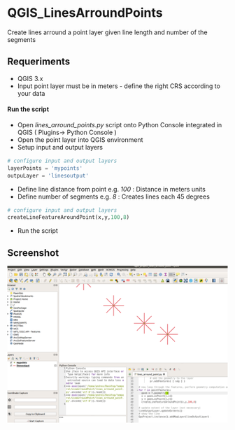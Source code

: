 # QGIS_LinesArroundPoints

 Create lines arround a point layer given line length and number of the segments

## Requeriments

* QGIS 3.x
* Input point layer must be in meters - define the right CRS according to your data 
#### Run the script

* Open *lines_arround_points.py* script onto Python Console integrated in QGIS  ( Plugins-> Python Console )
* Open the point layer into QGIS environment
* Setup input and output layers
```python
# configure input and output layers
layerPoints = 'mypoints'
outpuLayer = 'linesoutput'
```

* Define line distance from point e.g. *100* : Distance in meters units
* Define number of segments e.g. *8*  : Creates lines each 45 degrees

```python
# configure input and output layers
createLineFeatureAroundPoint(x,y,100,8)
```

* Run the script

## Screenshot
![screenshot 1](https://github.com/AndresHerrera/QGIS_LinesArroundPoints/raw/master/screenshot.png "Screenshot")
